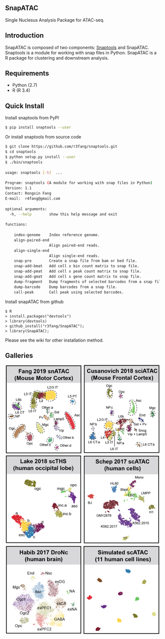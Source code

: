 ## SnapATAC
Single Nuclesus Analysis Package for ATAC-seq.

## Introduction
SnapATAC is composed of two components: [Snaptools](https://github.com/r3fang/SnapTools) and SnapATAC. Snaptools is a module for working with snap files in Python. SnapATAC is a R package for clustering and downstream analysis. 

## Requirements 
* Python (2.7)
* R (R 3.4)

## Quick Install 
Install snaptools from PyPI

```bash
$ pip install snaptools --user
```

Or install snaptools from source code

```bash
$ git clone https://github.com/r3fang/snaptools.git
$ cd snaptools
$ python setup.py install --user
$ ./bin/snaptools

usage: snaptools [-h]  ...

Program: snaptools (A module for working with snap files in Python)
Version: 1.1
Contact: Rongxin Fang
E-mail:  r4fang@gmail.com

optional arguments:
  -h, --help        show this help message and exit

functions:

    index-genome    Index reference genome.
    align-paired-end
                    Align paired-end reads.
    align-single-end
                    Align single-end reads.
    snap-pre        Create a snap file from bam or bed file.
    snap-add-bmat   Add cell x bin count matrix to snap file.
    snap-add-pmat   Add cell x peak count matrix to snap file.
    snap-add-gmat   Add cell x gene count matrix to snap file.
    dump-fragment   Dump fragments of selected barcodes from a snap file.
    dump-barcode    Dump barcodes from a snap file.
    call-peak       Call peak using selected barcodes.
```

Install snapATAC from github

```
$ R
> install.packages("devtools")
> library(devtools)
> github_install("r3fang/SnapATAC");
> library(SnapATAC);
```

Please see the wiki for other installation method.

## Galleries 
[<img src="./images/Fang_2019.png" width="250" height="290" />](./examples/Fang_2019/Fang_2019.html)
[<img src="./images/Cusanovich_2018.png" width="250" height="290" />](./examples/Cusanovich_2018/Cusanovich_2018.html)
[<img src="./images/Lake_2018.png" width="250" height="290" />](./examples/Lake_2018/Lake_2018.html)
[<img src="./images/Schep_2017.png" width="250" height="290" />](./examples/Schep_2017/Schep_2017.html)
[<img src="./images/Habib_2017.png" width="250" height="290" />](./examples/Habib_2017/Habib_2017.md)
[<img src="./images/Simulated_2019.png" width="250" height="290" />](./examples/Simulated_2019/Simulated_2019.html)
